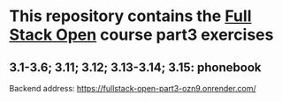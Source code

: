 # This repository contains the [Full Stack Open](https://fullstackopen.com/) course part3 exercises

## 3.1-3.6; 3.11; 3.12; 3.13-3.14; 3.15: phonebook

Backend address: <https://fullstack-open-part3-ozn9.onrender.com/>
